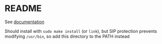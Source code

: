 # README

See [documentation](https://github.com/Naheel-Azawy/stpv)

Should install with `sudo make install` (or `link`), but SIP protection prevents modifying `/usr/bin`, so add this directory to the PATH instead
